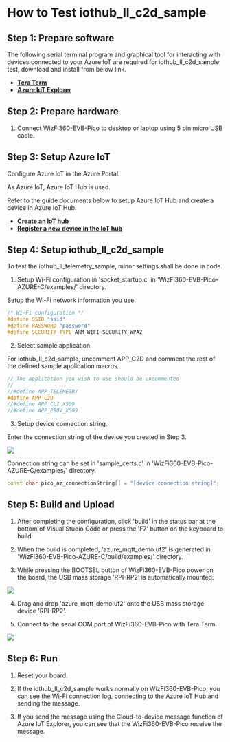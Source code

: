 # How to Test iothub_ll_c2d_sample



## Step 1: Prepare software

The following serial terminal program and graphical tool for interacting with devices connected to your Azure IoT are required for iothub_ll_c2d_sample test, download and install from below link.

- [**Tera Term**][link-tera_term]
- [**Azure IoT Explorer**][link-azure_iot_explorer]



## Step 2: Prepare hardware

1. Connect WizFi360-EVB-Pico to desktop or laptop using 5 pin micro USB cable.



## Step 3: Setup Azure IoT

Configure Azure IoT in the Azure Portal.

As Azure IoT, Azure IoT Hub is used.

Refer to the guide documents below to setup Azure IoT Hub and create a device in Azure IoT Hub.

- [**Create an IoT hub**][link-create_an_iot_hub]
- [**Register a new device in the IoT hub**][link-register_a_new_device_in_the_iot_hub]



## Step 4: Setup iothub_ll_c2d_sample

To test the iothub_ll_telemetry_sample, minor settings shall be done in code.

1. Setup Wi-Fi configuration in 'socket_startup.c' in 'WizFi360-EVB-Pico-AZURE-C/examples/' directory.

Setup the Wi-Fi network information you use.

```cpp
/* Wi-Fi configuration */
#define SSID "ssid"
#define PASSWORD "password"
#define SECURITY_TYPE ARM_WIFI_SECURITY_WPA2
```

2. Select sample application

For iothub_ll_c2d_sample, uncomment APP_C2D and comment the rest of the defined sample application macros.

```cpp
// The application you wish to use should be uncommented
//
//#define APP_TELEMETRY
#define APP_C2D
//#define APP_CLI_X509
//#define APP_PROV_X509
```

3. Setup device connection string.

Enter the connection string of the device you created in Step 3.

![][link-device_connection_string_in_azure_iot_hub]

Connection string can be set in 'sample_certs.c' in 'WizFi360-EVB-Pico-AZURE-C/examples/' directory.

```cpp
const char pico_az_connectionString[] = "[device connection string]";
```



## Step 5: Build and Upload

1. After completing the configuration, click 'build' in the status bar at the bottom of Visual Studio Code or press the 'F7' button on the keyboard to build.

2. When the build is completed, 'azure_mqtt_demo.uf2' is generated in 'WizFi360-EVB-Pico-AZURE-C/build/examples/' directory.

3. While pressing the BOOTSEL button of WizFi360-EVB-Pico power on the board, the USB mass storage 'RPI-RP2' is automatically mounted.

![][link-raspberry_pi_pico_usb_mass_storage]

4. Drag and drop 'azure_mqtt_demo.uf2' onto the USB mass storage device 'RPI-RP2'.

5. Connect to the serial COM port of WizFi360-EVB-Pico with Tera Term.

![][link-connect_to_serial_com_port]



## Step 6: Run

1. Reset your board.

2. If the iothub_ll_c2d_sample works normally on WizFi360-EVB-Pico, you can see the Wi-Fi connection log, connecting to the Azure IoT Hub and sending the message.

3. If you send the message using the Cloud-to-device message function of Azure IoT Explorer, you can see that the WizFi360-EVB-Pico receive the message.



<!--
Link
-->

[link-tera_term]: https://osdn.net/projects/ttssh2/releases/
[link-azure_iot_explorer]: https://github.com/Azure/azure-iot-explorer/releases
[link-create_an_iot_hub]: https://docs.microsoft.com/en-us/azure/iot-hub/iot-hub-create-through-portal#create-an-iot-hub
[link-register_a_new_device_in_the_iot_hub]: https://docs.microsoft.com/en-us/azure/iot-hub/iot-hub-create-through-portal#register-a-new-device-in-the-iot-hub
[link-device_connection_string_in_azure_iot_hub]: https://github.com/Wiznet/WizFi360-EVB-Pico-AZURE-C/blob/main/static/images/iothub_ll_c2d_sample/device_connection_string_in_azure_iot_hub.png
[link-raspberry_pi_pico_usb_mass_storage]: https://github.com/Wiznet/WizFi360-EVB-Pico-AZURE-C/blob/main/static/images/iothub_ll_c2d_sample/raspberry_pi_pico_usb_mass_storage.png
[link-connect_to_serial_com_port]: https://github.com/Wiznet/WizFi360-EVB-Pico-AZURE-C/blob/main/static/images/iothub_ll_c2d_sample/connect_to_serial_com_port.png
